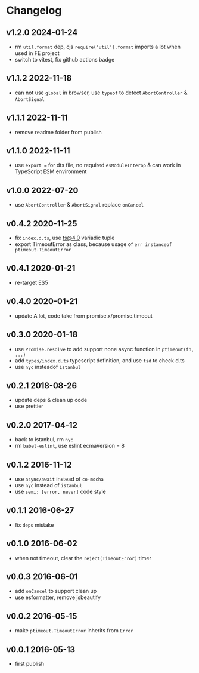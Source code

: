 # Changelog

## v1.2.0 2024-01-24

- rm `util.format` dep, cjs `require('util').format` imports a lot when used in FE project
- switch to vitest, fix github actions badge

## v1.1.2 2022-11-18

- can not use `global` in browser, use `typeof` to detect `AbortController` & `AbortSignal`

## v1.1.1 2022-11-11

- remove readme folder from publish

## v1.1.0 2022-11-11

- use `export =` for dts file, no required `esModuleInterop` & can work in TypeScript ESM environment

## v1.0.0 2022-07-20

- use `AbortController` & `AbortSignal` replace `onCancel`

## v0.4.2 2020-11-25

- fix `index.d.ts`, use ts@4.0 variadic tuple
- export TimeoutError as class, because usage of `err instanceof ptimeout.TimeoutError`

## v0.4.1 2020-01-21

- re-target ES5

## v0.4.0 2020-01-21

- update A lot, code take from promise.x/promise.timeout

## v0.3.0 2020-01-18

- use `Promise.resolve` to add support none async function in `ptimeout(fn, ...)`
- add `types/index.d.ts` typescript definition, and use `tsd` to check d.ts
- use `nyc` insteadof `istanbul`

## v0.2.1 2018-08-26

- update deps & clean up code
- use prettier

## v0.2.0 2017-04-12

- back to istanbul, rm `nyc`
- rm `babel-eslint`, use eslint ecmaVersion = 8

## v0.1.2 2016-11-12

- use `async/await` instead of `co-mocha`
- use `nyc` instead of `istanbul`
- use `semi: [error, never]` code style

## v0.1.1 2016-06-27

- fix `deps` mistake

## v0.1.0 2016-06-02

- when not timeout, clear the `reject(TimeoutError)` timer

## v0.0.3 2016-06-01

- add `onCancel` to support clean up
- use esformatter, remove jsbeautify

## v0.0.2 2016-05-15

- make `ptimeout.TimeoutError` inherits from `Error`

## v0.0.1 2016-05-13

- first publish
